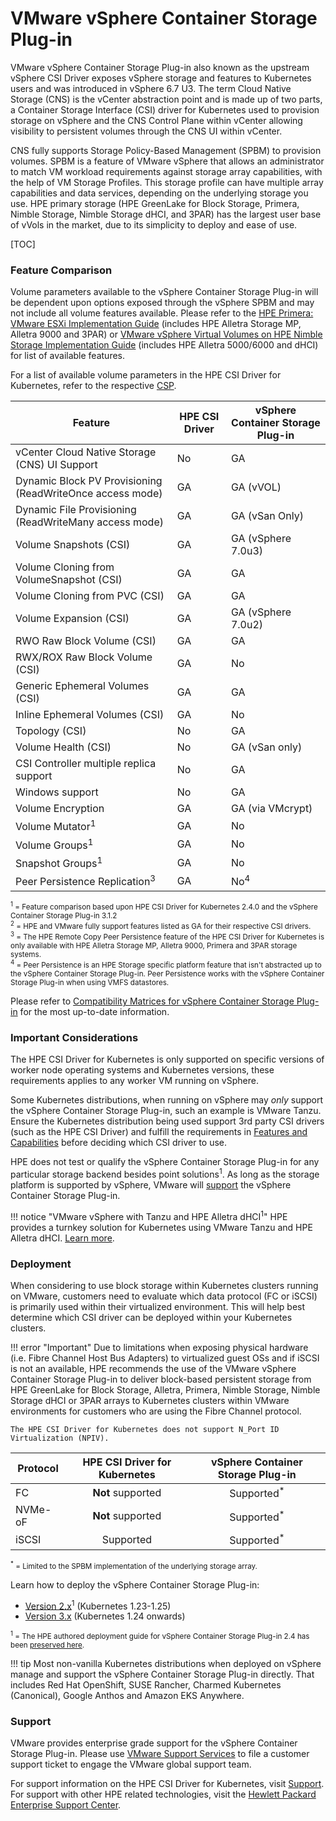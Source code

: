 # VMware vSphere Container Storage Plug-in

VMware vSphere Container Storage Plug-in also known as the upstream vSphere CSI Driver exposes vSphere storage and features to Kubernetes users and was introduced in vSphere 6.7 U3. The term Cloud Native Storage (CNS) is the vCenter abstraction point and is made up of two parts, a Container Storage Interface (CSI) driver for Kubernetes used to provision storage on vSphere and the CNS Control Plane within vCenter allowing visibility to persistent volumes through the CNS UI within vCenter.

CNS fully supports Storage Policy-Based Management (SPBM) to provision volumes. SPBM is a feature of VMware vSphere that allows an administrator to match VM workload requirements against storage array capabilities, with the help of VM Storage Profiles. This storage profile can have multiple array capabilities and data services, depending on the underlying storage you use. HPE primary storage (HPE GreenLake for Block Storage, Primera, Nimble Storage, Nimble Storage dHCI, and 3PAR) has the largest user base of vVols in the market, due to its simplicity to deploy and ease of use.

[TOC]

### Feature Comparison

Volume parameters available to the vSphere Container Storage Plug-in will be dependent upon options exposed through the vSphere SPBM and may not include all volume features available. Please refer to the [HPE Primera: VMware ESXi Implementation Guide](https://support.hpe.com/hpesc/public/docDisplay?docId=sd00001341en_us&docLocale=en_US&page=index.html) (includes HPE Alletra Storage MP, Alletra 9000 and 3PAR) or [VMware vSphere Virtual Volumes on HPE Nimble Storage Implementation Guide](https://www.hpe.com/psnow/doc/a00044881enw) (includes HPE Alletra 5000/6000 and dHCI) for list of available features.

For a list of available volume parameters in the HPE CSI Driver for Kubernetes, refer to the respective [CSP](../../container_storage_provider/index.md).

| Feature                                                   | HPE CSI Driver | vSphere Container Storage Plug-in |
| --------------------------------------------------------- | -------------- | --------------------------------- |
| vCenter Cloud Native Storage (CNS) UI Support             | No             | GA                                |
| Dynamic Block PV Provisioning (ReadWriteOnce access mode) | GA             | GA (vVOL)                         |
| Dynamic File Provisioning (ReadWriteMany access mode)     | GA             | GA (vSan Only)                    |
| Volume Snapshots (CSI)                                    | GA             | GA (vSphere 7.0u3)                |
| Volume Cloning from VolumeSnapshot (CSI)                  | GA             | GA                                |
| Volume Cloning from PVC (CSI)                             | GA             | GA                                |
| Volume Expansion (CSI)                                    | GA             | GA (vSphere 7.0u2)                |
| RWO Raw Block Volume (CSI)                                | GA             | GA                                |
| RWX/ROX Raw Block Volume (CSI)                            | GA             | No                                |
| Generic Ephemeral Volumes (CSI)                           | GA             | GA                                |
| Inline Ephemeral Volumes (CSI)                            | GA             | No                                |
| Topology (CSI)                                            | No             | GA                                |
| Volume Health (CSI)                                       | No             | GA (vSan only)                    |
| CSI Controller multiple replica support                   | No             | GA                                |
| Windows support                                           | No             | GA                                |
| Volume Encryption                                         | GA             | GA (via VMcrypt)                  |
| Volume Mutator<sup>1</sup>                                | GA             | No                                |
| Volume Groups<sup>1</sup>                                 | GA             | No                                |
| Snapshot Groups<sup>1</sup>                               | GA             | No                                |
| Peer Persistence Replication<sup>3</sup>                  | GA             | No<sup>4</sup>                    |

<small>
 <sup>1</sup> = Feature comparison based upon HPE CSI Driver for Kubernetes 2.4.0 and the vSphere Container Storage Plug-in 3.1.2<br />
 <sup>2</sup> = HPE and VMware fully support features listed as GA for their respective CSI drivers.<br />
 <sup>3</sup> = The HPE Remote Copy Peer Persistence feature of the HPE CSI Driver for Kubernetes is only available with HPE Alletra Storage MP, Alletra 9000, Primera and 3PAR storage systems.<br />
 <sup>4</sup> = Peer Persistence is an HPE Storage specific platform feature that isn't abstracted up to the vSphere Container Storage Plug-in. Peer Persistence works with the vSphere Container Storage Plug-in when using VMFS datastores.
</small>

Please refer to [Compatibility Matrices for vSphere Container Storage Plug-in](https://docs.vmware.com/en/VMware-vSphere-Container-Storage-Plug-in/3.0/vmware-vsphere-csp-getting-started/GUID-D4AAD99E-9128-40CE-B89C-AD451DA8379D.html) for the most up-to-date information.

### Important Considerations

The HPE CSI Driver for Kubernetes is only supported on specific versions of worker node operating systems and Kubernetes versions, these requirements applies to any worker VM running on vSphere.

Some Kubernetes distributions, when running on vSphere may *only* support the vSphere Container Storage Plug-in, such an example is VMware Tanzu. Ensure the Kubernetes distribution being used support 3rd party CSI drivers (such as the HPE CSI Driver) and fulfill the requirements in [Features and Capabilities](../../csi_driver/index.md#features_and_capabilities) before deciding which CSI driver to use.

HPE does not test or qualify the vSphere Container Storage Plug-in for any particular storage backend besides point solutions<sup>1</sup>. As long as the storage platform is supported by vSphere, VMware will [support](#support) the vSphere Container Storage Plug-in.

!!! notice "VMware vSphere with Tanzu and HPE Alletra dHCI<sup>1</sup>"
    HPE provides a turnkey solution for Kubernetes using VMware Tanzu and HPE Alletra dHCI. [Learn more](https://www.hpe.com/psnow/doc/a00130343enw).

### Deployment

When considering to use block storage within Kubernetes clusters running on VMware, customers need to evaluate which data protocol (FC or iSCSI) is primarily used within their virtualized environment. This will help best determine which CSI driver can be deployed within your Kubernetes clusters.

!!! error "Important"
    Due to limitations when exposing physical hardware (i.e. Fibre Channel Host Bus Adapters) to virtualized guest OSs and if iSCSI is not an available, HPE recommends the use of the VMware vSphere Container Storage Plug-in to deliver block-based persistent storage from HPE GreenLake for Block Storage, Alletra, Primera, Nimble Storage, Nimble Storage dHCI or 3PAR arrays to Kubernetes clusters within VMware environments for customers who are using the Fibre Channel protocol.

    The HPE CSI Driver for Kubernetes does not support N_Port ID Virtualization (NPIV).

| Protocol | HPE CSI Driver for Kubernetes | vSphere Container Storage Plug-in |
| -------- | :---------------------------: | :-------------------------------: |
| FC       | **Not** supported             | Supported<sup>&ast;</sup>         |
| NVMe-oF  | **Not** supported             | Supported<sup>&ast;</sup>         |
| iSCSI    | Supported                     | Supported<sup>&ast;</sup>         |

<small><sup>&ast;</sup> = Limited to the SPBM implementation of the underlying storage array.</small>

Learn how to deploy the vSphere Container Storage Plug-in:

- [Version 2.x](https://docs.vmware.com/en/VMware-vSphere-Container-Storage-Plug-in/2.0/vmware-vsphere-csp-getting-started/GUID-6DBD2645-FFCF-4076-80BE-AD44D7141521.html)<sup>1</sup> (Kubernetes 1.23-1.25)
- [Version 3.x](https://docs.vmware.com/en/VMware-vSphere-Container-Storage-Plug-in/3.0/vmware-vsphere-csp-getting-started/GUID-6DBD2645-FFCF-4076-80BE-AD44D7141521.html) (Kubernetes 1.24 onwards)

<small><sup>1</sup> = The HPE authored deployment guide for vSphere Container Storage Plug-in 2.4 has been [preserved here](legacy.md).</small>

!!! tip
    Most non-vanilla Kubernetes distributions when deployed on vSphere manage and support the vSphere Container Storage Plug-in directly. That includes Red Hat OpenShift, SUSE Rancher, Charmed Kubernetes (Canonical), Google Anthos and Amazon EKS Anywhere.

### Support

VMware provides enterprise grade support for the vSphere Container Storage Plug-in. Please use [VMware Support Services](https://www.vmware.com/support/file-sr.html) to file a customer support ticket to engage the VMware global support team.

For support information on the HPE CSI Driver for Kubernetes, visit [Support](../../legal/support/index.md). For support with other HPE related technologies, visit the [Hewlett Packard Enterprise Support Center](https://support.hpe.com/).
